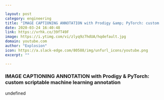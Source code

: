```yaml
---

layout: post
category: engineering
title: "IMAGE CAPTIONING ANNOTATION with Prodigy &amp; PyTorch: custom scriptable machine learning annotation"
date: 2020-03-24 16:40:48
link: https://vrhk.co/39fT49F
image: https://i.ytimg.com/vi/zlyq9z7hdUA/hqdefault.jpg
domain: youtube.com
author: "Explosion"
icon: https://a.slack-edge.com/80588/img/unfurl_icons/youtube.png
excerpt: ""

---
```


### IMAGE CAPTIONING ANNOTATION with Prodigy &amp; PyTorch: custom scriptable machine learning annotation

undefined